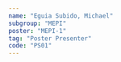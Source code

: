 ```yaml
---
name: "Eguia Subido, Michael"
subgroup: "MEPI"
poster: "MEPI-1"
tag: "Poster Presenter"
code: "PS01"
---
```

